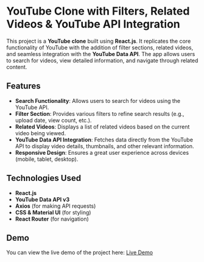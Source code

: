 
# YouTube Clone with Filters, Related Videos & YouTube API Integration

This project is a **YouTube clone** built using **React.js**. It replicates the core functionality of YouTube with the addition of filter sections, related videos, and seamless integration with the **YouTube Data API**. The app allows users to search for videos, view detailed information, and navigate through related content.

## Features

- **Search Functionality**: Allows users to search for videos using the YouTube API.
- **Filter Section**: Provides various filters to refine search results (e.g., upload date, view count, etc.).
- **Related Videos**: Displays a list of related videos based on the current video being viewed.
- **YouTube Data API Integration**: Fetches data directly from the YouTube API to display video details, thumbnails, and other relevant information.
- **Responsive Design**: Ensures a great user experience across devices (mobile, tablet, desktop).

## Technologies Used

- **React.js**
- **YouTube Data API v3**
- **Axios** (for making API requests)
- **CSS & Material UI** (for styling)
- **React Router** (for navigation)

## Demo

You can view the live demo of the project here: [Live Demo](https://helpful-begonia-d6e086.netlify.app/)



